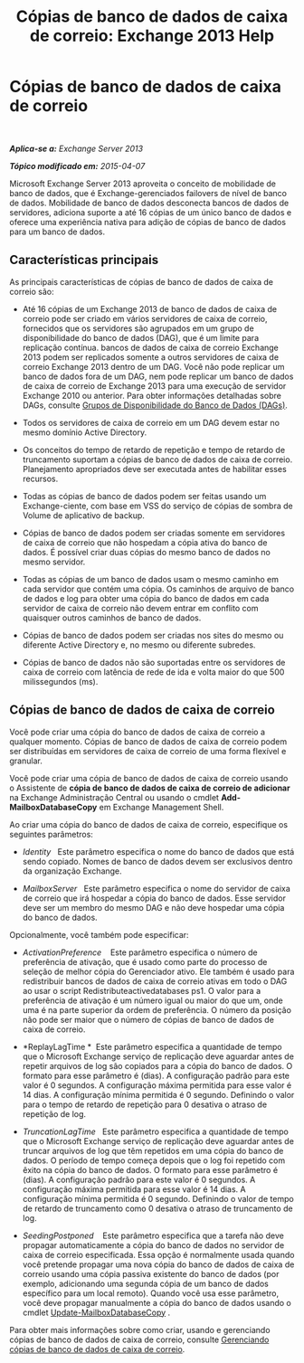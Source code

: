 ﻿---
title: 'Cópias de banco de dados de caixa de correio: Exchange 2013 Help'
TOCTitle: Cópias de banco de dados de caixa de correio
ms:assetid: ce748bca-3e24-493b-b9e6-153157bffd6a
ms:mtpsurl: https://technet.microsoft.com/pt-br/library/Dd979802(v=EXCHG.150)
ms:contentKeyID: 50486684
ms.date: 05/22/2018
mtps_version: v=EXCHG.150
ms.translationtype: MT
---

# Cópias de banco de dados de caixa de correio

 

_**Aplica-se a:** Exchange Server 2013_

_**Tópico modificado em:** 2015-04-07_

Microsoft Exchange Server 2013 aproveita o conceito de mobilidade de banco de dados, que é Exchange-gerenciados failovers de nível de banco de dados. Mobilidade de banco de dados desconecta bancos de dados de servidores, adiciona suporte a até 16 cópias de um único banco de dados e oferece uma experiência nativa para adição de cópias de banco de dados para um banco de dados.

## Características principais

As principais características de cópias de banco de dados de caixa de correio são:

  - Até 16 cópias de um Exchange 2013 de banco de dados de caixa de correio pode ser criado em vários servidores de caixa de correio, fornecidos que os servidores são agrupados em um grupo de disponibilidade do banco de dados (DAG), que é um limite para replicação contínua. bancos de dados de caixa de correio Exchange 2013 podem ser replicados somente a outros servidores de caixa de correio Exchange 2013 dentro de um DAG. Você não pode replicar um banco de dados fora de um DAG, nem pode replicar um banco de dados de caixa de correio de Exchange 2013 para uma execução de servidor Exchange 2010 ou anterior. Para obter informações detalhadas sobre DAGs, consulte [Grupos de Disponibilidade do Banco de Dados (DAGs)](database-availability-groups-dags-exchange-2013-help.md).

  - Todos os servidores de caixa de correio em um DAG devem estar no mesmo domínio Active Directory.

  - Os conceitos do tempo de retardo de repetição e tempo de retardo de truncamento suportam a cópias de banco de dados de caixa de correio. Planejamento apropriados deve ser executada antes de habilitar esses recursos.

  - Todas as cópias de banco de dados podem ser feitas usando um Exchange-ciente, com base em VSS do serviço de cópias de sombra de Volume de aplicativo de backup.

  - Cópias de banco de dados podem ser criadas somente em servidores de caixa de correio que não hospedam a cópia ativa do banco de dados. É possível criar duas cópias do mesmo banco de dados no mesmo servidor.

  - Todas as cópias de um banco de dados usam o mesmo caminho em cada servidor que contém uma cópia. Os caminhos de arquivo de banco de dados e log para obter uma cópia do banco de dados em cada servidor de caixa de correio não devem entrar em conflito com quaisquer outros caminhos de banco de dados.

  - Cópias de banco de dados podem ser criadas nos sites do mesmo ou diferente Active Directory e, no mesmo ou diferente subredes.

  - Cópias de banco de dados não são suportadas entre os servidores de caixa de correio com latência de rede de ida e volta maior do que 500 milissegundos (ms).

## Cópias de banco de dados de caixa de correio

Você pode criar uma cópia do banco de dados de caixa de correio a qualquer momento. Cópias de banco de dados de caixa de correio podem ser distribuídas em servidores de caixa de correio de uma forma flexível e granular.

Você pode criar uma cópia de banco de dados de caixa de correio usando o Assistente de **cópia de banco de dados de caixa de correio de adicionar** na Exchange Administração Central ou usando o cmdlet **Add-MailboxDatabaseCopy** em Exchange Management Shell.

Ao criar uma cópia do banco de dados de caixa de correio, especifique os seguintes parâmetros:

  - *Identity*   Este parâmetro especifica o nome do banco de dados que está sendo copiado. Nomes de banco de dados devem ser exclusivos dentro da organização Exchange.

  - *MailboxServer*   Este parâmetro especifica o nome do servidor de caixa de correio que irá hospedar a cópia do banco de dados. Esse servidor deve ser um membro do mesmo DAG e não deve hospedar uma cópia do banco de dados.

Opcionalmente, você também pode especificar:

  - *ActivationPreference*    Este parâmetro especifica o número de preferência de ativação, que é usado como parte do processo de seleção de melhor cópia do Gerenciador ativo. Ele também é usado para redistribuir bancos de dados de caixa de correio ativas em todo o DAG ao usar o script Redistributeactivedatabases ps1. O valor para a preferência de ativação é um número igual ou maior do que um, onde uma é na parte superior da ordem de preferência. O número da posição não pode ser maior que o número de cópias de banco de dados de caixa de correio.

  - *ReplayLagTime *  Este parâmetro especifica a quantidade de tempo que o Microsoft Exchange serviço de replicação deve aguardar antes de repetir arquivos de log são copiados para a cópia do banco de dados. O formato para esse parâmetro é (dias). A configuração padrão para este valor é 0 segundos. A configuração máxima permitida para esse valor é 14 dias. A configuração mínima permitida é 0 segundo. Definindo o valor para o tempo de retardo de repetição para 0 desativa o atraso de repetição de log.

  - *TruncationLagTime*   Este parâmetro especifica a quantidade de tempo que o Microsoft Exchange serviço de replicação deve aguardar antes de truncar arquivos de log que têm repetidos em uma cópia do banco de dados. O período de tempo começa depois que o log foi repetido com êxito na cópia do banco de dados. O formato para esse parâmetro é (dias). A configuração padrão para este valor é 0 segundos. A configuração máxima permitida para esse valor é 14 dias. A configuração mínima permitida é 0 segundo. Definindo o valor de tempo de retardo de truncamento como 0 desativa o atraso de truncamento de log.

  - *SeedingPostponed*    Este parâmetro especifica que a tarefa não deve propagar automaticamente a cópia do banco de dados no servidor de caixa de correio especificada. Essa opção é normalmente usada quando você pretende propagar uma nova cópia do banco de dados de caixa de correio usando uma cópia passiva existente do banco de dados (por exemplo, adicionando uma segunda cópia de um banco de dados específico para um local remoto). Quando você usa esse parâmetro, você deve propagar manualmente a cópia do banco de dados usando o cmdlet [Update-MailboxDatabaseCopy](https://technet.microsoft.com/pt-br/library/dd335201\(v=exchg.150\)) .

Para obter mais informações sobre como criar, usando e gerenciando cópias de banco de dados de caixa de correio, consulte [Gerenciando cópias de banco de dados de caixa de correio](managing-mailbox-database-copies-exchange-2013-help.md).

